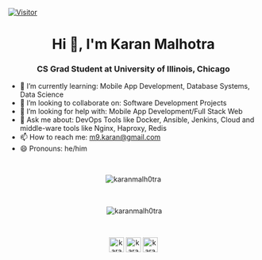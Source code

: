 [![Visitor](https://visitor-badge.laobi.icu/badge?page_id=karanmalh0tra.karanmalh0tra)](https://github.com/karanmalh0tra)
<h1 align="center">Hi 👋, I'm Karan Malhotra</h1>
<h3 align="center">CS Grad Student at University of Illinois, Chicago </h3>

- 🌱 I’m currently learning: Mobile App Development, Database Systems, Data Science
- 👯 I’m looking to collaborate on: Software Development Projects
- 🤔 I’m looking for help with: Mobile App Development/Full Stack Web
- 💬 Ask me about: DevOps Tools like Docker, Ansible, Jenkins, Cloud and middle-ware tools like Nginx, Haproxy, Redis
- 📫 How to reach me: m9.karan@gmail.com
- 😄 Pronouns: he/him

<br>
<div align="center">
<p><img align="center" src="https://github-readme-stats.vercel.app/api/top-langs/?username=karanmalh0tra&layout=compact&hide=html" alt="karanmalh0tra" /></p>
<br>
<p>&nbsp;<img align="center" src="https://github-readme-stats.vercel.app/api?username=karanmalh0tra&show_icons=true" alt="karanmalh0tra" /></p>
</div>

<br>
<p align="center">
<a href="https://www.linkedin.com/in/karanmalhotra09/" target="blank"><img align="center" src="https://cdn.jsdelivr.net/npm/simple-icons@3.0.1/icons/linkedin.svg" alt="karanmalhotra09" height="30" width="30" /></a>
<a href="https://www.facebook.com/karan.9.malhotra/" target="blank"><img align="center" src="https://cdn.jsdelivr.net/npm/simple-icons@3.0.1/icons/facebook.svg" alt="karan.9.malhotra" height="30" width="30" /></a>
<a href="https://www.instagram.com/karan._.malhotra/" target="blank"><img align="center" src="https://cdn.jsdelivr.net/npm/simple-icons@3.0.1/icons/instagram.svg" alt="karan._.malhotra" height="30" width="30" /></a>
</p>
